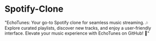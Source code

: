 # Spotify-Clone
"EchoTunes: Your go-to Spotify clone for seamless music streaming. 🎶 Explore curated playlists, discover new tracks, and enjoy a user-friendly interface. Elevate your music experience with EchoTunes on GitHub! 🚀"
